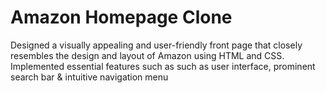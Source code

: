 # Amazon Homepage Clone
Designed a visually appealing and user-friendly front page that closely resembles the design and layout of Amazon using HTML and CSS. Implemented essential features such as  such as user interface, prominent search bar & intuitive navigation menu 

